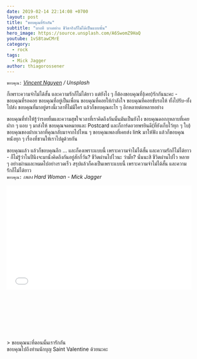 ```yaml
---
date: 2019-02-14 22:14:08 +0700
layout: post
title: "ขอบคุณที่รักกัน"
subtitle: "บางที บางอย่าง ชีวิตจริงก็ไม่ได้เป็นแบบนั้น"
hero_image: https://source.unsplash.com/A6SwomZ9HaQ
youtube: 1vS8tawCMrE
category:
  - rock
tags:
  - Mick Jagger
author: thiagorossener
---
```

`ขอบคุณ:` *[Vincent Nguyen](https://unsplash.com/@vincentokc) / Unsplash*

ก็เพราะความจำไม่ได้สั้น และความรักก็ไม่ได้ยาว แต่ยังไง ๆ ก็ต้องขอบคุณที่(เคย)รักกันนะคะ - ขอบคุณที่รอคอย ขอบคุณที่อยู่เป็นเพื่อน ขอบคุณที่คอยให้กำลังใจ ขอบคุณที่คอยขับรถให้ ทั้งไปรับ-ทั้งไปส่ง ขอบคุณที่มาอยู่ตรงนี้เวลาที่ไม่มีใคร แล้วก็ขอบคุณอะไร ๆ อีกหลายต่อหลายอย่าง

ขอบคุณที่ทำให้รู้ว่ารอยยิ้มและความสุขใจเวลาที่เราคิดถึงกันนั้นมันเป็นยังไง ขอบคุณดอกกุหลาบที่เคยฝาก ๆ แอบ ๆ มาส่งให้ ขอบคุณจดหมายและ Postcard และก็การ์ดอวยพรยินดี(ที่ยังเก็บไว้ทุก ๆ ใบ) ขอบคุณของฝากเวลาที่คุณกลับมาจากไปไหน ๆ ขอบคุณเพลงที่เคยส่ง link มาให้ฟัง แล้วก็ขอบคุณหนังทุก ๆ เรื่องที่ชวนให้เราไปดูด้วยกัน

ขอบคุณแล้ว แล้วก็ขอบคุณอีก ... และก็คงเพราะแบบนี้ เพราะความจำไม่ได้สั้น และความรักก็ไม่ได้ยาว - ก็ไม่รู้ว่าในปีนึงจะมานั่งคิดถึงกันอยู่สักกี่วัน? ชีวิตผ่านไปไวนะ ว่ามั๊ย? นั่นนะสิ ชีวิตผ่านไปไว หลาย ๆ อย่างผ่านและหมดไปอย่างรวดเร็ว สรุปแล้วก็คงเป็นเพราะแบบนี้ เพราะความจำไม่ได้สั้น และความรักก็ไม่ได้ยาว\
`ขอบคุณ:` *เพลง Hard Woman - Mick Jagger*

<div style="position:relative;width:100%;height:0;padding-bottom:56.25%;">
<iframe style="width:100%;height:100%;position:absolute;top:0;left:0;" src="{{ "https://www.youtube.com/embed/" | append: page.youtube }}" frameborder="0" allow="autoplay; encrypted-media" allowfullscreen>
</iframe>
</div>
> ขอบคุณนะที่ตอนนั้นเรารักกัน <svg class="love"><use xlink:href="#icon-heart"></use></svg> ขอบคุณไปถึงท่านนักบุญ Saint Valentine ด้วยนะคะ

